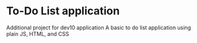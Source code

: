 # To-Do List application
Additional project for dev10 application
A basic to do list application using plain JS, HTML, and CSS
